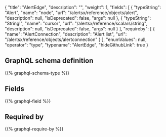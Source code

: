 {
  "title": "AlertEdge",
  "description": "",
  "weight": 1,
  "fields": [
    {
      "typeString": "Alert",
      "name": "node",
      "url": "/alertsx/reference/objects/alert",
      "description": null,
      "isDeprecated": false,
      "args": null
    },
    {
      "typeString": "String!",
      "name": "cursor",
      "url": "/alertsx/reference/scalars/string",
      "description": null,
      "isDeprecated": false,
      "args": null
    }
  ],
  "requireby": [
    {
      "name": "AlertConnection",
      "description": "Alert list",
      "url": "/alertsx/reference/objects/alertconnection"
    }
  ],
  "enumValues": null,
  "operator": "type",
  "typename": "AlertEdge",
  "hideGithubLink": true
}
## GraphQL schema definition

{{% graphql-schema-type %}}

## Fields

{{% graphql-field %}}

## Required by

{{% graphql-require-by %}}
